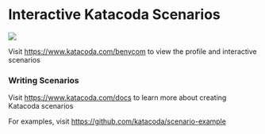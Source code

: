 # Interactive Katacoda Scenarios

[![](http://shields.katacoda.com/katacoda/benycom/count.svg)](https://www.katacoda.com/benycom "Get your profile on Katacoda.com")

Visit https://www.katacoda.com/benycom to view the profile and interactive scenarios

### Writing Scenarios
Visit https://www.katacoda.com/docs to learn more about creating Katacoda scenarios

For examples, visit https://github.com/katacoda/scenario-example
